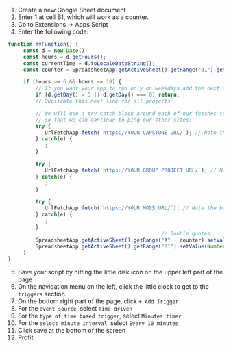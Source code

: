 1. Create a new Google Sheet document
2. Enter 1 at cell B1, which will work as a counter.
3. Go to Extensions -> Apps Script
4. Enter the following code:

```javascript
function myFunction() {
     const d = new Date();
     const hours = d.getHours();
     const currentTime = d.toLocaleDateString();
     const counter = SpreadsheetApp.getActiveSheet().getRange("B1").getValues();

     if (hours >= 6 && hours <= 18) {
         // If you want your app to run only on weekdays add the next conditional:
         if (d.getDay() > 5 || d.getDay() === 0) return;
         // Duplicate this next line for all projects

         // We will use a try catch block around each of our fetches to recover from a failure condition
         // so that we can continue to ping our other sites!
         try {
            UrlFetchApp.fetch(`https://YOUR CAPSTONE URL/`); // Note the backticks around the URL
         } catch(e) {
            ;
         }

         try {
            UrlFetchApp.fetch(`https://YOUR GROUP PROJECT URL/`); // Note the backticks around the URL
         } catch(e) {
            ;
         }

         try {
            UrlFetchApp.fetch(`https://YOUR MOD5 URL/`); // Note the backticks around the URL
         } catch(e) {
            ;
         }
                                                  // Double quotes        // Backticks
         SpreadsheetApp.getActiveSheet().getRange("A" + counter).setValue(`Visited at ${currentTime} ${hours} h`);
         SpreadsheetApp.getActiveSheet().getRange("B1").setValue(Number(counter) + 1);
     }
}
```
5. Save your script by hitting the little disk icon on the upper left part of the page
6. On the navigation menu on the left, click the little clock to get to the `triggers` section.
7. On the bottom right part of the page, click `+ Add Trigger`
8. For the `event source`, select `Time-driven`
9. For the `type of time based trigger`, select `Minutes timer`
10. For the `select minute interval`, select `Every 10 minutes`
11. Click save at the bottom of the screen
12. Profit
